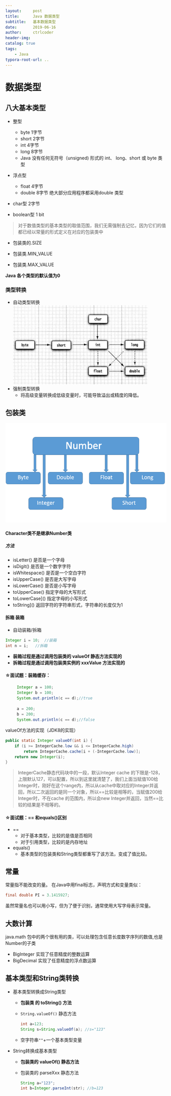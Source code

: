 ```yaml
---
layout:     post
title:      Java 数据类型
subtitle:   基本数据类型
date:       2019-06-16
author:     ctrlcoder
header-img: 
catalog: true
tags:
    - Java
typora-root-url: ..
---
```


# 数据类型
## 八大基本类型
- 整型
    - byte 1字节
    - short 2字节
    - int 4字节
    - long 8字节
    - Java 没有任何无符号（unsigned) 形式的 int、 long、short 或 byte 类型
    
- 浮点型
    - float 4字节
    - double 8字节 绝大部分应用程序都采用double 类型
    
- char型 2字节

- boolean型 1 bit

    

> 对于数值类型的基本类型的取值范围，我们无需强制去记忆，因为它们的值都已经以常量的形式定义在对应的包装类中

- 包装类的.SIZE

- 包装类.MIN_VALUE

- 包装类.MAX_VALUE



 **Java 各个类型的默认值为0**

### 类型转换

- 自动类型转换
![](/img/assets_2019/16a965f8d5dfefec)
- 强制类型转换
   - 将高级变量转换成低级变量时，可能导致溢出或精度的降低。

## 包装类

![Java Numbers](/img/assets_2019/number1.png)

#### Character类不是继承Number类

##### 方法

- isLetter() 是否是一个字母 
- isDigit() 是否是一个数字字符 
- isWhitespace() 是否是一个空白字符 
- isUpperCase() 是否是大写字母 
- isLowerCase() 是否是小写字母 
- toUpperCase() 指定字母的大写形式 
- toLowerCase]() 指定字母的小写形式
- toString]() 返回字符的字符串形式，字符串的长度仅为1

#### 拆箱 装箱

- 自动装箱/拆箱

```java
Integer i = 10;  //装箱
int n = i;   //拆箱
```

- **装箱过程是通过调用包装类的 valueOf 静态方法实现的**
- **拆箱过程是通过调用包装类实例的 xxxValue 方法实现的**

#### ☆面试题：装箱缓存：

```java
     Integer a = 100;
     Integer b = 100;
     System.out.println(c == d);//true
     
     a = 200;
     b = 200;
     System.out.println(c == d);//false
```

valueOf方法的实现（JDK8的实现）

```java
public static Integer valueOf(int i) {
    if (i >= IntegerCache.low && i <= IntegerCache.high)
        return IntegerCache.cache[i + (-IntegerCache.low)];
    return new Integer(i);
}
```

> IntegerCache静态代码块中的一段，默认Integer cache 的下限是-128，上限默认127，可以配置，所以到这里就清楚了，我们上面当赋值100给Integer时，刚好在这个range内，所以从cache中取对应的Integer并返回，所以二次返回的是同一个对象，所以==比较是相等的，当赋值200给Integer时，不在cache 的范围内，所以会new Integer并返回，当然==比较的结果是不相等的。



#### ☆面试题：== 和equals()区别

- == 
  - 对于基本类型，比较的是值是否相同
  - 对于引用类型，比较的是内存地址
- equals()
  - 基本类型的包装类和String类型都重写了该方法，变成了值比较。



## 常量

常量指不能改变的量。 在Java中用final标志，声明方式和变量类似：

```java
final double PI = 3.1415927;
```

虽然常量名也可以用小写，但为了便于识别，通常使用大写字母表示常量。



## 大数计算

java.math 包中的两个很有用的类，可以处理包含任意长度数字序列的数值,也是Number的子类

- Biglnteger 实现了任意精度的整数运算
- BigDecimal 实现了任意精度的浮点数运算





## 基本类型和String类转换

- 基本类型转换成String类型
   - **包装类 的 toString() 方法**
   
   - `String.valueOf()` 静态方法
   
     ```java
     int a=123;
     String s=String.valueOf(a); //s="123"
     ```
   
   - 空字符串`""`+一个基本类型变量
   
- String转换成基本类型
  
   - **包装类的 valueOf() 静态方法**
   
   - 包装类的 parseXxx 静态方法
   
     ```java
     String a="123";
     int b=Integer.parseInt(str); //b=123
     ```



